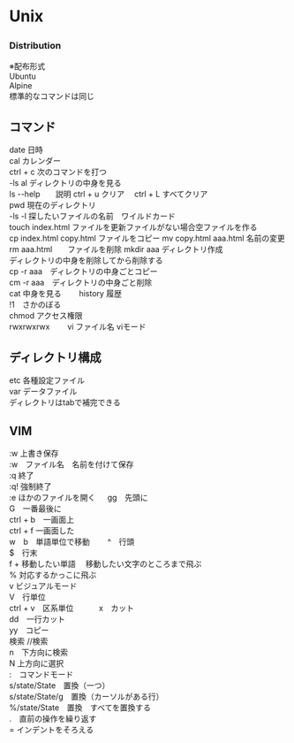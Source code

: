 # Unix
### Distribution　　　
※配布形式         　  
Ubuntu     
Alpine       
標準的なコマンドは同じ   　　

## コマンド   
date 日時   
cal カレンダー   
ctrl + c 次のコマンドを打つ   
-ls al ディレクトリの中身を見る  
ls --help　　説明
ctrl + u   クリア　
ctrl + L  すべてクリア   
pwd   現在のディレクトリ  
-ls -l 探したいファイルの名前　ワイルドカード   
touch index.html  ファイルを更新ファイルがない場合空ファイルを作る   
cp index.html copy.html ファイルをコピー
mv copy.html aaa.html 名前の変更   
rm aaa.html　　ファイルを削除
mkdir aaa  ディレクトリ作成  
ディレクトリの中身を削除してから削除する   
cp -r aaa　ディレクトリの中身ごとコピー   
cm -r aaa　ディレクトリの中身ごと削除   
cat 中身を見る　　
history 履歴    
!1　さかのぼる    
chmod アクセス権限   
rwxrwxrwx　　
vi ファイル名   viモード    



## ディレクトリ構成   
etc 各種設定ファイル   
var データファイル   
ディレクトリはtabで補完できる

## VIM   
:w 上書き保存   
:w　ファイル名　名前を付けて保存    
:q 終了    
:q! 強制終了      
:e  ほかのファイルを開く     　
gg　先頭に  
G　一番最後に  
ctrl + b　一画面上   
ctrl + f  一画面した  
w　b　単語単位で移動　　
^　行頭  
$　行末  
f + 移動したい単語 　移動したい文字のところまで飛ぶ   
% 対応するかっこに飛ぶ   
v  ビジュアルモード   
V　行単位   
ctrl + v　区系単位　　　
x　カット  
dd　一行カット   
yy　コピー  
検索
//検索  
n　下方向に検索   
N 上方向に選択   
:　コマンドモード   
s/state/State　置換（一つ）  
s/state/State/g　置換（カーソルがある行）   
%/state/State　置換　すべてを置換する   
.　直前の操作を繰り返す   
=  インデントをそろえる  





